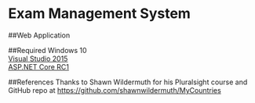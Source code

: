 # Exam Management System
##Web Application

##Required
Windows 10 <br>
[Visual Studio 2015](https://www.visualstudio.com/en-us/visual-studio-homepage-vs.aspx) <br>
[ASP.NET Core RC1](https://get.asp.net/)

##References
Thanks to Shawn Wildermuth for his Pluralsight course and GitHub repo at https://github.com/shawnwildermuth/MyCountries
